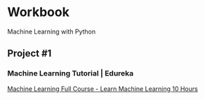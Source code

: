 
# Workbook 
Machine Learning with Python

## Project #1
### Machine Learning Tutorial | Edureka
[Machine Learning Full Course - Learn Machine Learning 10 Hours](https://youtu.be/GwIo3gDZCVQ)

